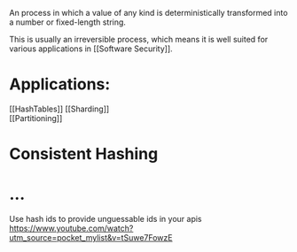 An process in which a value of any kind is deterministically transformed into a number or fixed-length string.

This is usually an irreversible process, which means it is well suited for various applications in [[Software Security]].




# Applications:

[[HashTables]]
[[Sharding]]    
[[Partitioning]]



# Consistent Hashing


# ...
Use hash ids to provide unguessable ids in your apis
https://www.youtube.com/watch?utm_source=pocket_mylist&v=tSuwe7FowzE
